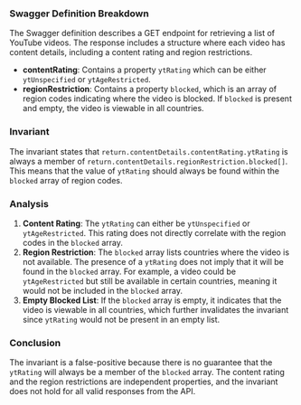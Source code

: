 ### Swagger Definition Breakdown
The Swagger definition describes a GET endpoint for retrieving a list of YouTube videos. The response includes a structure where each video has content details, including a content rating and region restrictions.

- **contentRating**: Contains a property `ytRating` which can be either `ytUnspecified` or `ytAgeRestricted`.
- **regionRestriction**: Contains a property `blocked`, which is an array of region codes indicating where the video is blocked. If `blocked` is present and empty, the video is viewable in all countries.

### Invariant
The invariant states that `return.contentDetails.contentRating.ytRating` is always a member of `return.contentDetails.regionRestriction.blocked[]`. This means that the value of `ytRating` should always be found within the `blocked` array of region codes.

### Analysis
1. **Content Rating**: The `ytRating` can either be `ytUnspecified` or `ytAgeRestricted`. This rating does not directly correlate with the region codes in the `blocked` array. 
2. **Region Restriction**: The `blocked` array lists countries where the video is not available. The presence of a `ytRating` does not imply that it will be found in the `blocked` array. For example, a video could be `ytAgeRestricted` but still be available in certain countries, meaning it would not be included in the `blocked` array.
3. **Empty Blocked List**: If the `blocked` array is empty, it indicates that the video is viewable in all countries, which further invalidates the invariant since `ytRating` would not be present in an empty list.

### Conclusion
The invariant is a false-positive because there is no guarantee that the `ytRating` will always be a member of the `blocked` array. The content rating and the region restrictions are independent properties, and the invariant does not hold for all valid responses from the API.
